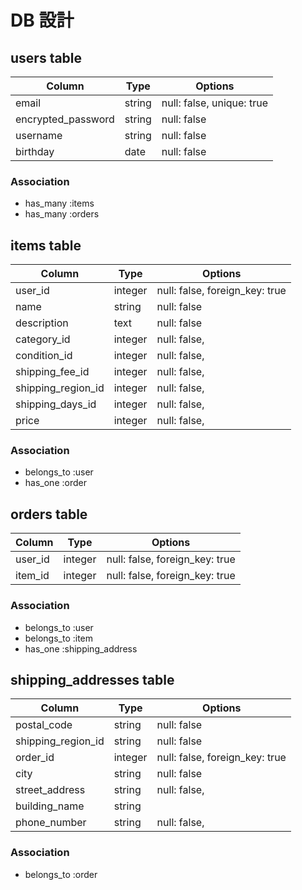 # DB 設計

## users table

| Column                      | Type                | Options                   |
|-----------------------------|---------------------|---------------------------|
| email                       | string              | null: false, unique: true |
| encrypted_password          | string              | null: false               |
| username                    | string              | null: false               |
| birthday                    | date                | null: false               |

### Association

* has_many :items
* has_many :orders

## items table

| Column                              | Type       | Options                        |
|-------------------------------------|------------|--------------------------------|
| user_id                             | integer    | null: false, foreign_key: true |
| name                                | string     | null: false                    |
| description                         | text       | null: false                    |
| category_id                         | integer    | null: false,                   |
| condition_id                        | integer    | null: false,                   |
| shipping_fee_id                     | integer    | null: false,                   |
| shipping_region_id                  | integer    | null: false,                   |
| shipping_days_id                    | integer    | null: false,                   |
| price                               | integer    | null: false,                   |

### Association

- belongs_to :user
- has_one :order

## orders table

| Column          | Type       | Options                        |
|-----------------|------------|--------------------------------|
| user_id         | integer    | null: false, foreign_key: true |
| item_id         | integer    | null: false, foreign_key: true |

### Association

- belongs_to :user
- belongs_to :item
- has_one :shipping_address

## shipping_addresses table

| Column                              | Type       | Options                        |
|-------------------------------------|------------|--------------------------------|
| postal_code                         | string     | null: false                    |
| shipping_region_id                  | string     | null: false                    |
| order_id                            | integer    | null: false, foreign_key: true |
| city                                | string     | null: false                    |
| street_address                      | string     | null: false,                   |
| building_name                       | string     |                                |
| phone_number                        | string     | null: false,                   |

### Association

- belongs_to :order
